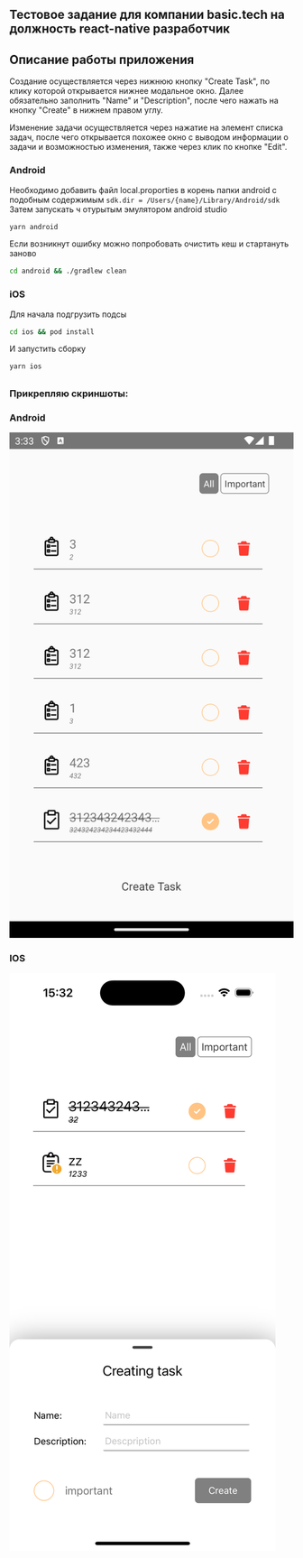## Тестовое задание для компании basic.tech на должность react-native разработчик

## Описание работы приложения

Создание осуществляется через нижнюю кнопку "Create Task", по клику которой открывается нижнее модальное окно. Далее обязательно заполнить "Name" и "Description", после чего нажать на кнопку "Create" в нижнем правом углу.

Изменение задачи осуществляется через нажатие на элемент списка задач, после чего открывается похожее окно с выводом информации о задачи и возможностью изменения, также через клик по кнопке "Edit".

### Android
Необходимо добавить файл local.proporties в корень папки android с подобным содержимым
``` sdk.dir = /Users/{name}/Library/Android/sdk ```
Затем запускать ч отурытым эмулятором android studio
```sh
yarn android
```
Если возникнут ошибку можно попробовать очистить кеш и стартануть заново
```sh
cd android && ./gradlew clean
```
### iOS

Для начала подгрузить подсы

```sh
cd ios && pod install
```
И запустить сборку
```sh
yarn ios
```
##
### Прикрепляю скриншоты:
### Android
![alt text](/app//assets//Screenshot_1750595598.png)
### IOS
![alt text](/app//assets//Simulator%20Screenshot%20-%20iPhone%2015%20-%202025-06-22%20at%2015.32.27.png)
